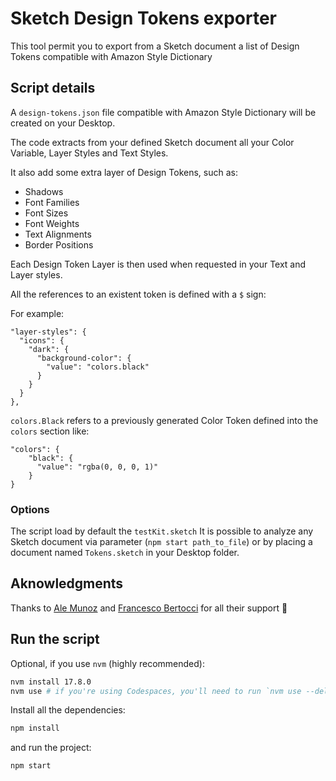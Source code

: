# Sketch Design Tokens exporter

This tool permit you to export from a Sketch document a list of Design Tokens compatible with Amazon Style Dictionary

## Script details

A `design-tokens.json` file compatible with Amazon Style Dictionary will be created on your Desktop.

The code extracts from your defined Sketch document all your Color Variable, Layer Styles and Text Styles.

It also add some extra layer of Design Tokens, such as:

- Shadows
- Font Families
- Font Sizes
- Font Weights
- Text Alignments
- Border Positions

Each Design Token Layer is then used when requested in your Text and Layer styles.

All the references to an existent token is defined with a `$` sign:

For example:

```
"layer-styles": {
  "icons": {
    "dark": {
      "background-color": {
        "value": "colors.black"
      }
    }
  }
},
```

`colors.Black` refers to a previously generated Color Token defined into the `colors` section like:

```
"colors": {
    "black": {
      "value": "rgba(0, 0, 0, 1)"
    }
}
```

### Options

The script load by default the `testKit.sketch`
It is possible to analyze any Sketch document via parameter (`npm start path_to_file`) or by placing a document named `Tokens.sketch` in your Desktop folder.

## Aknowledgments

Thanks to [Ale Munoz](https://github.com/bomberstudios) and [Francesco Bertocci](https://github.com/fbmore) for all their support :pray:

## Run the script

Optional, if you use `nvm` (highly recommended):

```bash
nvm install 17.8.0
nvm use # if you're using Codespaces, you'll need to run `nvm use --delete-prefix`
```

Install all the dependencies:

```bash
npm install
```

and run the project:

```bash
npm start
```
